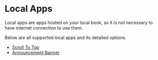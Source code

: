 # Local Apps

Local apps are apps hosted on your local book, so it is not necessary to have internet connection to use them.

Below are all supported local apps and its detailed options.

- [Scroll To Top](scroll-to-top.md)
- [Announcement Banner](announcement-banner.md)
